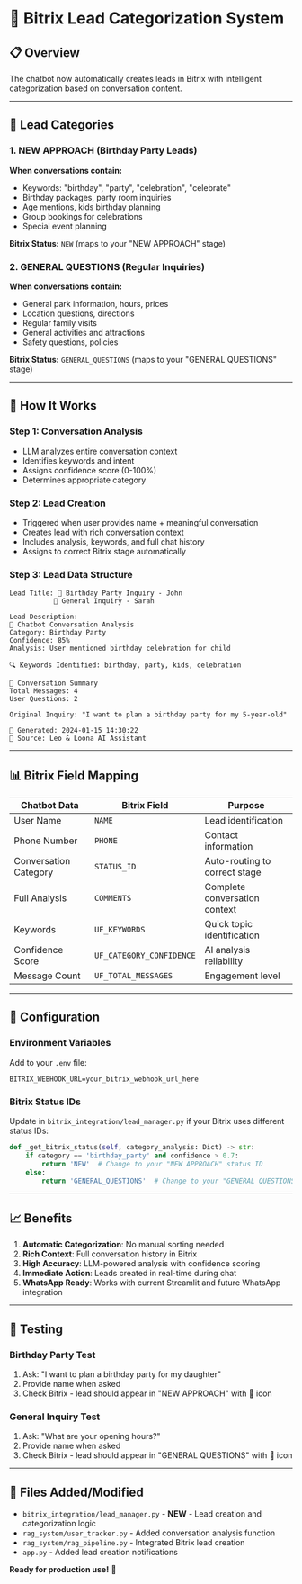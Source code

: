 # 🎯 **Bitrix Lead Categorization System**

## **📋 Overview**

The chatbot now automatically creates leads in Bitrix with intelligent categorization based on conversation content.

---

## **🎂 Lead Categories**

### **1. NEW APPROACH (Birthday Party Leads)**

**When conversations contain:**

- Keywords: "birthday", "party", "celebration", "celebrate"
- Birthday packages, party room inquiries
- Age mentions, kids birthday planning
- Group bookings for celebrations
- Special event planning

**Bitrix Status:** `NEW` (maps to your "NEW APPROACH" stage)

### **2. GENERAL QUESTIONS (Regular Inquiries)**

**When conversations contain:**

- General park information, hours, prices
- Location questions, directions
- Regular family visits
- General activities and attractions
- Safety questions, policies

**Bitrix Status:** `GENERAL_QUESTIONS` (maps to your "GENERAL QUESTIONS" stage)

---

## **🤖 How It Works**

### **Step 1: Conversation Analysis**

- LLM analyzes entire conversation context
- Identifies keywords and intent
- Assigns confidence score (0-100%)
- Determines appropriate category

### **Step 2: Lead Creation**

- Triggered when user provides name + meaningful conversation
- Creates lead with rich conversation context
- Includes analysis, keywords, and full chat history
- Assigns to correct Bitrix stage automatically

### **Step 3: Lead Data Structure**

```
Lead Title: 🎂 Birthday Party Inquiry - John
           💬 General Inquiry - Sarah

Lead Description:
🤖 Chatbot Conversation Analysis
Category: Birthday Party
Confidence: 85%
Analysis: User mentioned birthday celebration for child

🔍 Keywords Identified: birthday, party, kids, celebration

💬 Conversation Summary
Total Messages: 4
User Questions: 2

Original Inquiry: "I want to plan a birthday party for my 5-year-old"

📅 Generated: 2024-01-15 14:30:22
🔗 Source: Leo & Loona AI Assistant
```

---

## **📊 Bitrix Field Mapping**

| **Chatbot Data**      | **Bitrix Field**         | **Purpose**                   |
| --------------------- | ------------------------ | ----------------------------- |
| User Name             | `NAME`                   | Lead identification           |
| Phone Number          | `PHONE`                  | Contact information           |
| Conversation Category | `STATUS_ID`              | Auto-routing to correct stage |
| Full Analysis         | `COMMENTS`               | Complete conversation context |
| Keywords              | `UF_KEYWORDS`            | Quick topic identification    |
| Confidence Score      | `UF_CATEGORY_CONFIDENCE` | AI analysis reliability       |
| Message Count         | `UF_TOTAL_MESSAGES`      | Engagement level              |

---

## **🔧 Configuration**

### **Environment Variables**

Add to your `.env` file:

```
BITRIX_WEBHOOK_URL=your_bitrix_webhook_url_here
```

### **Bitrix Status IDs**

Update in `bitrix_integration/lead_manager.py` if your Bitrix uses different status IDs:

```python
def _get_bitrix_status(self, category_analysis: Dict) -> str:
    if category == 'birthday_party' and confidence > 0.7:
        return 'NEW'  # Change to your "NEW APPROACH" status ID
    else:
        return 'GENERAL_QUESTIONS'  # Change to your "GENERAL QUESTIONS" status ID
```

---

## **📈 Benefits**

1. **Automatic Categorization**: No manual sorting needed
2. **Rich Context**: Full conversation history in Bitrix
3. **High Accuracy**: LLM-powered analysis with confidence scoring
4. **Immediate Action**: Leads created in real-time during chat
5. **WhatsApp Ready**: Works with current Streamlit and future WhatsApp integration

---

## **🧪 Testing**

### **Birthday Party Test**

1. Ask: "I want to plan a birthday party for my daughter"
2. Provide name when asked
3. Check Bitrix - lead should appear in "NEW APPROACH" with 🎂 icon

### **General Inquiry Test**

1. Ask: "What are your opening hours?"
2. Provide name when asked
3. Check Bitrix - lead should appear in "GENERAL QUESTIONS" with 💬 icon

---

## **📁 Files Added/Modified**

- `bitrix_integration/lead_manager.py` - **NEW** - Lead creation and categorization logic
- `rag_system/user_tracker.py` - Added conversation analysis function
- `rag_system/rag_pipeline.py` - Integrated Bitrix lead creation
- `app.py` - Added lead creation notifications

**Ready for production use!** 🚀

